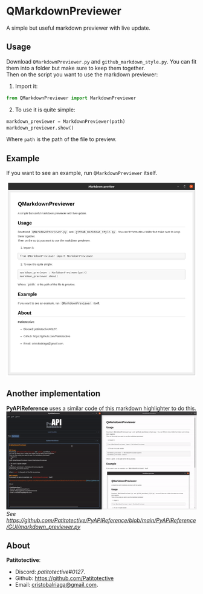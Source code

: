 # QMarkdownPreviewer
A simple but useful markdown previewer with live update.

## Usage
Download `QMarkdownPreviewer.py` and `github_markdown_style.py`.
You can fit them into a folder but make sure to keep them together.  
Then on the script you want to use the markdown previewer:
1. Import it:
```py
from QMarkdownPreviewer import MarkdownPreviewer
```
2. To use it is quite simple:
```py
markdown_previewer = MarkdownPreviewer(path)
markdown_previewer.show()
```
Where `path` is the path of the file to preview.

## Example
If you want to see an example, run `QMarkdownPreviewer` itself.

[![Preview example](./screenshot.png)](https://github.com/Patitotective/QMarkdownPreviewer)

## Another implementation
**PyAPIReference** uses a similar code of this markdown highlighter to do this.
[![PyAPIRefernece GIF example](./gif.gif)](https://patitotective.github.io/PyAPIReference/)  
_See https://github.com/Patitotective/PyAPIReference/blob/main/PyAPIReference/GUI/markdown_previewer.py_

About
---
**Patitotective**:
- Discord: _patitotective#0127_.
- Github: https://github.com/Patitotective
- Email: cristobalriaga@gmail.com.
